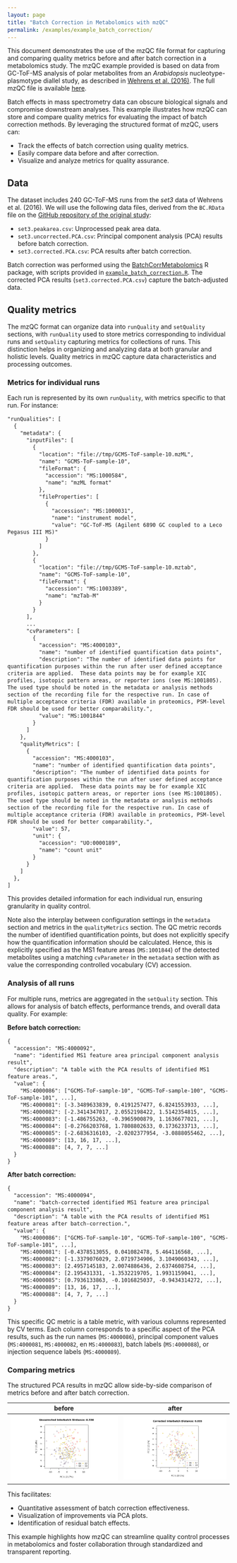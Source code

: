 ```yaml
---
layout: page
title: "Batch Correction in Metabolomics with mzQC"
permalink: /examples/example_batch_correction/
---
```


This document demonstrates the use of the mzQC file format for capturing and comparing quality metrics before and after batch correction in a metabolomics study.
The mzQC example provided is based on data from GC-ToF-MS analysis of polar metabolites from an _Arabidopsis_ nucleotype-plasmotype diallel study, as described in [Wehrens et al. (2016)](https://dx.doi.org/10.1007%2Fs11306-016-1015-8).
The full mzQC file is available [here](https://github.com/HUPO-PSI/mzQC/tree/main/specification_documents/examples/example_batch_correction.mzQC).

Batch effects in mass spectrometry data can obscure biological signals and compromise downstream analyses.
This example illustrates how mzQC can store and compare quality metrics for evaluating the impact of batch correction methods.
By leveraging the structured format of mzQC, users can:
- Track the effects of batch correction using quality metrics.
- Easily compare data before and after correction.
- Visualize and analyze metrics for quality assurance.

## Data

The dataset includes 240 GC-ToF-MS runs from the _set3_ data of Wehrens et al. (2016).
We will use the following data files, derived from the `BC.RData` file on the [GitHub repository of the original study](https://github.com/rwehrens/BatchCorrMetabolomics):
- `set3.peakarea.csv`: Unprocessed peak area data.
- `set3.uncorrected.PCA.csv`: Principal component analysis (PCA) results before batch correction.
- `set3.corrected.PCA.csv`: PCA results after batch correction.

Batch correction was performed using the [BatchCorrMetabolomics](https://github.com/rwehrens/BatchCorrMetabolomics) R package, with scripts provided in [`example_batch_correction.R`](example_batch_correction.R).
The corrected PCA results (`set3.corrected.PCA.csv`) capture the batch-adjusted data.

## Quality metrics

The mzQC format can organize data into `runQuality` and `setQuality` sections, with `runQuality` used to store metrics corresponding to individual runs and `setQuality` capturing metrics for collections of runs.
This distinction helps in organizing and analyzing data at both granular and holistic levels.
Quality metrics in mzQC capture data characteristics and processing outcomes.

### Metrics for individual runs

Each run is represented by its own `runQuality`, with metrics specific to that run.
For instance:

```
"runQualities": [
  {
    "metadata": {
      "inputFiles": [
        {
          "location": "file://tmp/GCMS-ToF-sample-10.mzML",
          "name": "GCMS-ToF-sample-10",
          "fileFormat": {
            "accession": "MS:1000584",
            "name": "mzML format"
          },
          "fileProperties": [
            {
              "accession": "MS:1000031",
              "name": "instrument model",
              "value": "GC-ToF-MS (Agilent 6890 GC coupled to a Leco Pegasus III MS)"
            }
          ]
        },
        {
          "location": "file://tmp/GCMS-ToF-sample-10.mztab",
          "name": "GCMS-ToF-sample-10",
          "fileFormat": {
            "accession": "MS:1003389",
            "name": "mzTab-M"
          }
        }
      ],
      ...
      "cvParameters": [
        {
          "accession": "MS:4000103",
          "name": "number of identified quantification data points",
          "description": "The number of identified data points for quantification purposes within the run after user defined acceptance criteria are applied.  These data points may be for example XIC profiles, isotopic pattern areas, or reporter ions (see MS:1001805). The used type should be noted in the metadata or analysis methods section of the recording file for the respective run. In case of multiple acceptance criteria (FDR) available in proteomics, PSM-level FDR should be used for better comparability.",
          "value": "MS:1001844"
        }
      ]
    },
    "qualityMetrics": [
      {
        "accession": "MS:4000103",
        "name": "number of identified quantification data points",
        "description": "The number of identified data points for quantification purposes within the run after user defined acceptance criteria are applied.  These data points may be for example XIC profiles, isotopic pattern areas, or reporter ions (see MS:1001805). The used type should be noted in the metadata or analysis methods section of the recording file for the respective run. In case of multiple acceptance criteria (FDR) available in proteomics, PSM-level FDR should be used for better comparability.",
        "value": 57,
        "unit": {
          "accession": "UO:0000189",
          "name": "count unit"
        }
      }
    ]
  },
]
```

This provides detailed information for each individual run, ensuring granularity in quality control.

Note also the interplay between configuration settings in the `metadata` section and metrics in the `qualityMetrics` section.
The QC metric records the number of identified quantification points, but does not explicitly specify how the quantification information should be calculated.
Hence, this is explicitly specified as the MS1 feature areas (`MS:1001844`) of the detected metabolites using a matching `cvParameter` in the `metadata` section with as value the corresponding controlled vocabulary (CV) accession.

### Analysis of all runs

For multiple runs, metrics are aggregated in the `setQuality` section.
This allows for analysis of batch effects, performance trends, and overall data quality.
For example:

**Before batch correction:**

```
{
  "accession": "MS:4000092",
  "name": "identified MS1 feature area principal component analysis result",
  "description": "A table with the PCA results of identified MS1 feature areas.",
  "value": {
    "MS:4000086": ["GCMS-ToF-sample-10", "GCMS-ToF-sample-100", "GCMS-ToF-sample-101", ...],
    "MS:4000081": [-3.3489633839, 0.4191257477, 6.8241553933, ...],
    "MS:4000082": [-2.3414347017, 2.0552198422, 1.5142354815, ...],
    "MS:4000083": [-1.486755263, -0.3965900879, 1.1636677021, ...],
    "MS:4000084": [-0.2766203768, 1.7808802633, 0.1736233713, ...],
    "MS:4000085": [-2.6836316103, -2.0202377954, -3.0888055462, ...],
    "MS:4000089": [13, 16, 17, ...],
    "MS:4000088": [4, 7, 7, ...]
  }
}
```

**After batch correction:**

```
{
  "accession": "MS:4000094",
  "name": "batch-corrected identified MS1 feature area principal component analysis result",
  "description": "A table with the PCA results of identified MS1 feature areas after batch-correction.",
  "value": {
    "MS:4000086": ["GCMS-ToF-sample-10", "GCMS-ToF-sample-100", "GCMS-ToF-sample-101", ...],
    "MS:4000081": [-0.4378513055, 0.041082478, 5.464116568, ...],
    "MS:4000082": [-1.3379076029, 2.0719734906, 3.1049060343, ...],
    "MS:4000083": [2.4957145183, 2.0074886436, 2.6374608754, ...],
    "MS:4000084": [2.195431331, -1.3532219705, 1.9931159041, ...],
    "MS:4000085": [0.7936133863, -0.1016825037, -0.9434314272, ...],
    "MS:4000089": [13, 16, 17, ...],
    "MS:4000088": [4, 7, 7, ...]
  }
}
```

This specific QC metric is a table metric, with various columns represented by CV terms.
Each column corresponds to a specific aspect of the PCA results, such as the run names (`MS:4000086`), principal component values (`MS:4000081`, `MS:4000082`, en `MS:4000083`), batch labels (`MS:4000088`), or injection sequence labels (`MS:4000089`).

### Comparing metrics

The structured PCA results in mzQC allow side-by-side comparison of metrics before and after batch correction.

before | after
--- | ---
![PCA before batch correction](../../pages/figures/example_batch_correction_before.png) | ![PCA before after correction](../../pages/figures/example_batch_correction_after.png)

This facilitates:
- Quantitative assessment of batch correction effectiveness.
- Visualization of improvements via PCA plots.
- Identification of residual batch effects.

This example highlights how mzQC can streamline quality control processes in metabolomics and foster collaboration through standardized and transparent reporting.
